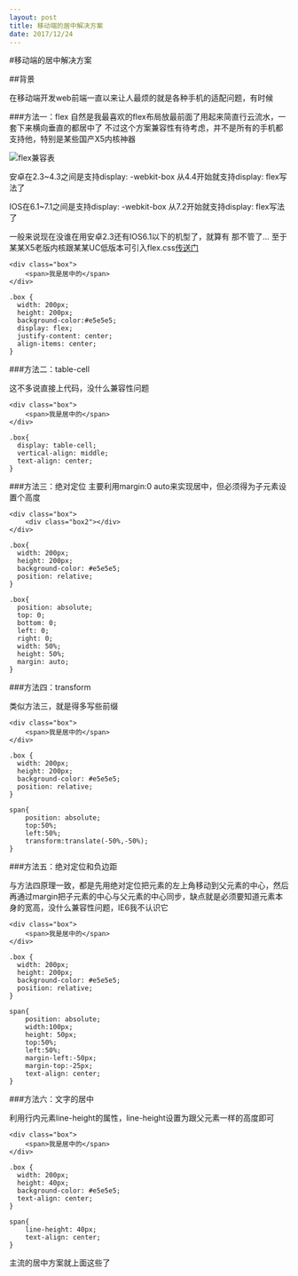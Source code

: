 ```yaml
---
layout: post
title: 移动端的居中解决方案
date: 2017/12/24
---
```


#移动端的居中解决方案

##背景

 在移动端开发web前端一直以来让人最烦的就是各种手机的适配问题，有时候
 
 
###方法一：flex
   自然是我最喜欢的flex布局放最前面了用起来简直行云流水，一套下来横向垂直的都居中了
   不过这个方案兼容性有待考虑，并不是所有的手机都支持他，特别是某些国产X5内核神器
   
   ![flex兼容表](http://ojg2nfova.bkt.clouddn.com/caniuse.png)
   
   安卓在2.3~4.3之间是支持display: -webkit-box
   从4.4开始就支持display: flex写法了
   
   IOS在6.1~7.1之间是支持display: -webkit-box
   从7.2开始就支持display: flex写法了
   
   
   一般来说现在没谁在用安卓2.3还有IOS6.1以下的机型了，就算有  那不管了...
   至于某某X5老版内核跟某某UC低版本可引入flex.css[传送门](https://github.com/lzxb/flex.css)
   
```
<div class="box">
  	<span>我是居中的</span>
</div>

.box {
  width: 200px;
  height: 200px;
  background-color:#e5e5e5;
  display: flex;
  justify-content: center;
  align-items: center;
}
```

###方法二：table-cell
   
   这不多说直接上代码，没什么兼容性问题
   
   
```
<div class="box">
  	<span>我是居中的</span>
</div>

.box{
  display: table-cell;    
  vertical-align: middle;    
  text-align: center; 
}
```


###方法三：绝对定位
主要利用margin:0 auto来实现居中，但必须得为子元素设置个高度

```
<div class="box">
  	<div class="box2"></div>
</div>

.box{
  width: 200px;
  height: 200px;
  background-color: #e5e5e5;
  position: relative;
}

.box{
  position: absolute;
  top: 0;
  bottom: 0;
  left: 0;
  right: 0;
  width: 50%;
  height: 50%;
  margin: auto;
}
```

###方法四：transform

类似方法三，就是得多写些前缀

```
<div class="box">
  	<span>我是居中的</span>
</div>

.box {
  width: 200px;
  height: 200px;
  background-color: #e5e5e5;
  position: relative;
}

span{
	position: absolute;
	top:50%;            
	left:50%; 
	transform:translate(-50%,-50%); 
}
```
   
###方法五：绝对定位和负边距

与方法四原理一致，都是先用绝对定位把元素的左上角移动到父元素的中心，然后再通过margin把子元素的中心与父元素的中心同步，缺点就是必须要知道元素本身的宽高，没什么兼容性问题，IE6我不认识它


```
<div class="box">
  	<span>我是居中的</span>
</div>

.box {
  width: 200px;
  height: 200px;
  background-color: #e5e5e5;
  position: relative;
}

span{
	position: absolute;          
	width:100px;          
	height: 50px;           
	top:50%;           
	left:50%;            
	margin-left:-50px;            
	margin-top:-25px;           
	text-align: center; 
}
```

###方法六：文字的居中

利用行内元素line-height的属性，line-height设置为跟父元素一样的高度即可

```
<div class="box">
  	<span>我是居中的</span>
</div>

.box {
  width: 200px;
  height: 40px;
  background-color: #e5e5e5;
  text-align: center;
}

span{
	line-height: 40px;
	text-align: center;
}
```

主流的居中方案就上面这些了


